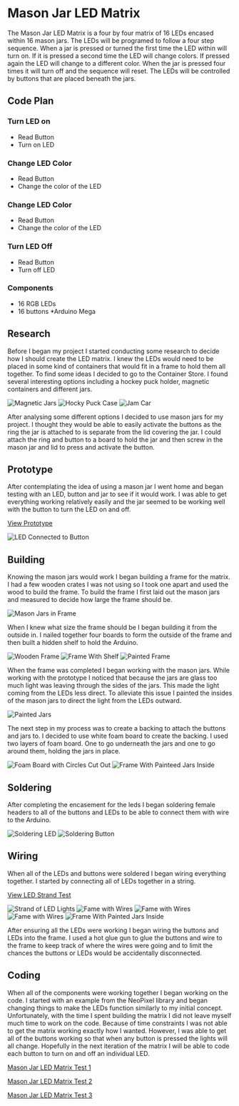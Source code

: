 # Mason Jar LED Matrix

The Mason Jar LED Matrix is a four by four matrix of 16 LEDs encased within 16 mason jars. The LEDs will be programed to follow a four step sequence. When a jar is pressed or turned the first time the LED within will turn on. If it is pressed a second time the LED will change colors. If pressed again the LED will change to a different color. When the jar is pressed four times it will turn off and the sequence will reset. The LEDs will be controlled by buttons that are placed beneath the jars.

## Code Plan
### Turn LED on 
* Read Button 
* Turn on LED

### Change LED Color 
* Read Button 
* Change the color of the LED

### Change LED Color
* Read Button 
* Change the color of the LED

### Turn LED Off 
* Read Button 
* Turn off LED

### Components 
* 16 RGB LEDs 
* 16 buttons *Arduino Mega

## Research
Before I began my project I started conducting some research to decide how I should create the LED matrix. I knew the LEDs would need to be placed in some kind of containers that would fit in a frame to hold them all together. To find some ideas I decided to go to the Container Store. I found several interesting options including a hockey puck holder, magnetic containers and different jars.

![Magnetic Jars](https://github.com/sarahkasiske/mason-jar-led-matrix/blob/master/img/IMG_2787.JPG)
![Hocky Puck Case](https://github.com/sarahkasiske/mason-jar-led-matrix/blob/master/img/IMG_2788.JPG)
![Jam Car](https://github.com/sarahkasiske/mason-jar-led-matrix/blob/master/img/IMG_2805.JPG)

After analysing some different options I decided to use mason jars for my project. I thought they would be able to easily activate the buttons as the ring the jar is attached to is separate from the lid covering the jar. I could attach the ring and button to a board to hold the jar and then screw in the mason jar and lid to press and activate the button. 

## Prototype
After contemplating the idea of using a mason jar I went home and began testing with an LED, button and jar to see if it would work. I was able to get everything working relatively easily and the jar seemed to be working well with the button to turn the LED on and off. 

[View Prototype](https://www.youtube.com/watch?v=xtQmtHKlAqc)

![LED Connected to Button](https://github.com/sarahkasiske/mason-jar-led-matrix/blob/master/img/IMG_2813.JPG)

## Building
Knowing the mason jars would work I began building a frame for the matrix. I had a few wooden crates I was not using so I took one apart and used the wood to build the frame. To build the frame I first laid out the mason jars and measured to decide how large the frame should be. 

![Mason Jars in Frame](https://github.com/sarahkasiske/mason-jar-led-matrix/blob/master/img/IMG_2869.JPG)

When I knew what size the frame should be I began building it from the outside in. I nailed together four boards to form the outside of the frame and then built a hidden shelf to hold the Arduino. 

![Wooden Frame](https://github.com/sarahkasiske/mason-jar-led-matrix/blob/master/img/IMG_2867.JPG)
![Frame With Shelf](https://github.com/sarahkasiske/mason-jar-led-matrix/blob/master/img/IMG_2889.JPG)
![Painted Frame](https://github.com/sarahkasiske/mason-jar-led-matrix/blob/master/img/IMG_2895.JPG)

When the frame was completed I began working with the mason jars. While working with the prototype I noticed that because the jars are glass too much light was leaving through the sides of the jars. This made the light coming from the LEDs less direct. To alleviate this issue I painted the insides of the mason jars to direct the light from the LEDs outward. 

![Painted Jars](https://github.com/sarahkasiske/mason-jar-led-matrix/blob/master/img/IMG_2880.JPG)

The next step in my process was to create a backing to attach the buttons and jars to. I decided to use white foam board to create the backing. I used two layers of foam board. One to go underneath the jars and one to go around them, holding the jars in place.

![Foam Board with Circles Cut Out](https://github.com/sarahkasiske/mason-jar-led-matrix/blob/master/img/IMG_2930.JPG)
![Frame With Painteed Jars Inside](https://github.com/sarahkasiske/mason-jar-led-matrix/blob/master/img/IMG_2933.JPG)

## Soldering
After completing the encasement for the leds I began soldering female headers to all of the buttons and LEDs to be able to connect them with wire to the Arduino. 

![Soldering LED](https://github.com/sarahkasiske/mason-jar-led-matrix/blob/master/img/IMG_2936.JPG)
![Soldering Button](https://github.com/sarahkasiske/mason-jar-led-matrix/blob/master/img/IMG_2967.JPG)

## Wiring
When all of the LEDs and buttons were soldered I began wiring everything together. I started by connecting all of LEDs together in a string. 

[View LED Strand Test](https://www.youtube.com/edit?o=U&video_id=U42lpVCshm4)

![Strand of LED Lights](https://github.com/sarahkasiske/mason-jar-led-matrix/blob/master/img/IMG_2957.JPG)
![Fame with Wires](https://github.com/sarahkasiske/mason-jar-led-matrix/blob/master/img/IMG_3018%202.JPG)
![Fame with Wires](https://github.com/sarahkasiske/mason-jar-led-matrix/blob/master/img/IMG_3021.JPG)
![Fame with Wires](https://github.com/sarahkasiske/mason-jar-led-matrix/blob/master/img/IMG_3022%202.JPG)
![Frame With Painted Jars Inside](https://github.com/sarahkasiske/mason-jar-led-matrix/blob/master/img/IMG_3017.jpg)


After ensuring all the LEDs were working I began wiring the buttons and LEDs into the frame. I used a hot glue gun to glue the buttons and wire to the frame to keep track of where the wires were going and to limit the chances the buttons or LEDs would be accidentally disconnected. 

## Coding

When all of the components were working together I began working on the code. I started with an example from the NeoPixel library and began changing things to make the LEDs function similarly to my initial concept. Unfortunately, with the time I spent building the matrix I did not leave myself much time to work on the code. Because of time constraints I was not able to get the matrix working exactly how I wanted. However, I was able to get all of the buttons working so that when any button is pressed the lights will all change. Hopefully in the next iteration of the matrix I will be able to code each button to turn on and off an individual LED. 

[Mason Jar LED Matrix Test 1](https://www.youtube.com/edit?o=U&video_id=P4bbF3Muljc4)

[Mason Jar LED Matrix Test 2](https://www.youtube.com/edit?o=U&video_id=JyYgt92AW_c)

[Mason Jar LED Matrix Test 3](https://www.youtube.com/watch?v=V9oEZD9fRm8)
